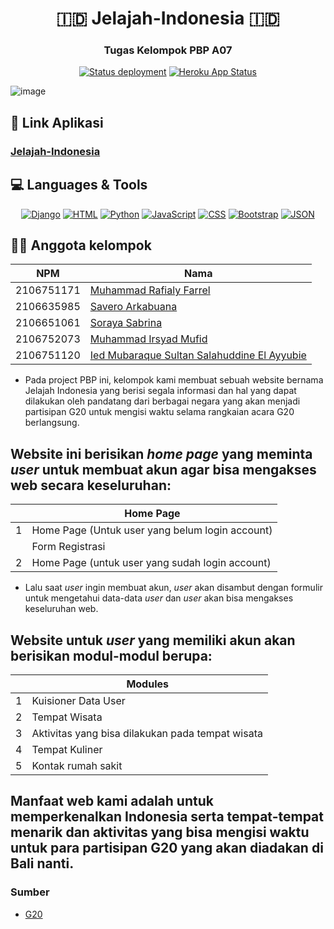 <h1 align="center">🇮🇩 Jelajah-Indonesia 🇮🇩 </h1>
<h3 align="center">Tugas Kelompok PBP A07 </h3>
<div align="center">

  <a href="">[![Status deployment](https://github.com/JelajahIndonesiaA07/Jelajah-Indonesia/workflows/Deploy/badge.svg)](https://github.com/JelajahIndonesiaA07/Jelajah-Indonesia/actions/workflows/dpl.yml)</a>
  <a href="">[![Heroku App Status](https://heroku-shields.herokuapp.com/jelajahindonesia)](https://jelajahindonesia.herokuapp.com)</a>

</div>

![image](https://user-images.githubusercontent.com/115601942/199528524-551db591-0baa-4fa4-9647-850f0d3102d3.jpeg)

## 🔗 Link Aplikasi
### [**Jelajah-Indonesia**](https://cleanifyid.herokuapp.com/)


## 💻 Languages & Tools
<div align="center">

  <a href="">![Django](https://img.shields.io/badge/Django-092E20?style=for-the-badge&logo=django&logoColor=green)</a>
  <a href="">![HTML](https://img.shields.io/badge/HTML5-E34F26?style=for-the-badge&logo=html5&logoColor=white)</a>
  <a href="">![Python](https://img.shields.io/badge/Python-FFD43B?style=for-the-badge&logo=python&logoColor=blue)</a>
  <a href="">![JavaScript](https://img.shields.io/badge/JavaScript-323330?style=for-the-badge&logo=javascript&logoColor=F7DF1E)</a>
  <a href="">![CSS](https://img.shields.io/badge/CSS3-1572B6?style=for-the-badge&logo=css3&logoColor=white)</a>
  <a href="">![Bootstrap](https://img.shields.io/badge/Bootstrap-563D7C?style=for-the-badge&logo=bootstrap&logoColor=white)</a>
  <a href="">![JSON](https://img.shields.io/badge/json-5E5C5C?style=for-the-badge&logo=json&logoColor=white)</a>
</div>


## 👨‍💻 Anggota kelompok
| NPM | Nama |
|---|---|
| 2106751171 | [Muhammad Rafialy Farrel](https://github.com/rafialyfarrel) |
| 2106635985 | [Savero Arkabuana](https://github.com/saveroarkabuana) |
| 2106651061 | [Soraya Sabrina](https://github.com/sorayasab)|
| 2106752073 | [Muhammad Irsyad Mufid](https://github.com/IrsyadMufid) |
| 2106751120 | [Ied Mubaraque Sultan Salahuddine El Ayyubie](https://github.com/Ayyubieied) |



- Pada project PBP ini, kelompok kami membuat sebuah website bernama Jelajah Indonesia yang berisi segala informasi dan hal yang dapat dilakukan oleh pandatang dari berbagai negara yang akan menjadi partisipan G20 untuk mengisi waktu selama rangkaian acara G20 berlangsung.

## Website ini berisikan _home page_ yang meminta _user_ untuk membuat akun agar bisa mengakses web secara keseluruhan:

| | Home Page | 
|---|---|
| 1 | Home Page (Untuk user yang belum login account) |
|  | Form Registrasi |
| 2 | Home Page (untuk user yang sudah login account) |

- Lalu saat _user_ ingin membuat akun, _user_ akan disambut dengan formulir untuk mengetahui data-data _user_ dan _user_ akan bisa mengakses keseluruhan web.

## Website untuk _user_ yang memiliki akun akan berisikan modul-modul berupa:

| | Modules | 
|---|---|
| 1 | Kuisioner Data User |
| 2 | Tempat Wisata |
| 3 | Aktivitas yang bisa dilakukan pada tempat wisata |
| 4 | Tempat Kuliner |
| 5 | Kontak rumah sakit |

## Manfaat web kami adalah untuk memperkenalkan Indonesia serta tempat-tempat menarik dan aktivitas yang bisa mengisi waktu untuk para partisipan G20 yang akan diadakan di Bali nanti.

### Sumber
- [G20](https://www.g20.org/bali-summit/)
